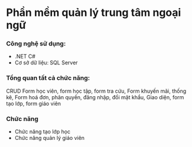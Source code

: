 ﻿# Phần mềm quản lý trung tâm ngoại ngữ
### Công nghệ sử dụng: 
- .NET C#
- Cơ sở dữ liệu: SQL Server

### Tổng quan tất cả chức năng:
CRUD Form học viên, form học tập, form tra cứu, Form khuyến mãi, thống kê, Form hoá đơn, phân quyền, đăng nhập, đổi mật khẩu, Giao diện, form tạo lớp, form giáo viên

### Chức năng
- Chức năng tạo lớp học
- Chức năng quản lý giáo viên 
